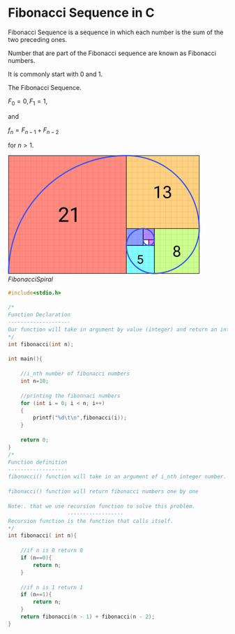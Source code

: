 # Fibonacci Sequence in C

Fibonacci Sequence is a sequence in which each number is the sum of the two preceding ones.

Number that are part of the Fibonacci sequence are known as Fibonacci numbers.

It is commonly start with 0 and 1.

The Fibonacci Sequence.


$F_{0} = 0,     F_{1} = 1,$

and

$f_{n} = F_{n - 1}  +   F_{n - 2}$

for $n > 1.$

![Fibonacci Spiral](images/Fibonacci_Spiral.svg.png)
$Fibonacci Spiral$

```c
#include<stdio.h>

/*
Function Declaration
--------------------
Our function will take in argument by value (integer) and return an interger
*/
int fibonacci(int n);

int main(){

    //i_nth number of fibonacci numbers
    int n=10;

    //printing the fibonnaci numbers
    for (int i = 0; i < n; i++)
    {
        printf("%d\t\n",fibonacci(i));
    }
    
    return 0;
}
/*
Function definition
-------------------
fibonacci() function will take in an argument of i_nth integer number.

fibonacci() function will return fibonacci numbers one by one

Note:. that we use recursion function to solve this problem.
                   ------------------
Recursion function is the function that calls itself.
*/
int fibonacci( int n){

    //if n is 0 return 0
    if (n==0){
        return n;
    }

    //if n is 1 return 1
    if (n==1){
        return n;
    }
    return fibonacci(n - 1) + fibonacci(n - 2);
}

```
